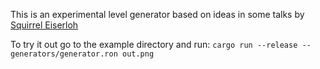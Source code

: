 This is an experimental level generator based on ideas in some talks by [Squirrel Eiserloh](https://www.smu.edu/guildhall/people/faculty/squirrel-eiserloh)

To try it out go to the example directory and run: `cargo run --release -- generators/generator.ron out.png`
